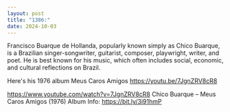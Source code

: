 ```yaml
---
layout: post
title: "1386:"
date: 2024-10-03
---
```


Francisco Buarque de Hollanda, popularly known simply as Chico Buarque, is a Brazilian singer-songwriter, guitarist, composer, playwright, writer, and poet. He is best known for his music, which often includes social, economic, and cultural reflections on Brazil. 

Here's his 1976 album Meus Caros Amigos 
https://youtu.be/7JgnZRV8cR8

https://www.youtube.com/watch?v=7JgnZRV8cR8
Chico Buarque ‎– Meus Caros Amigos (1976)
Album Info: https://bit.ly/3i91hmP
